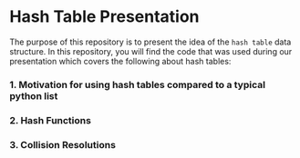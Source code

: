 # Hash Table Presentation 
The purpose of this repository is to present the idea of the `hash table` data structure. In this repository, you will find the code that was used during our presentation which covers the following about hash tables: 

### 1. Motivation for using hash tables compared to a typical python list

### 2. Hash Functions

### 3. Collision Resolutions
